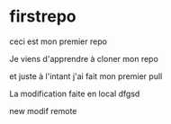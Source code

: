 # firstrepo

ceci est mon premier repo

Je viens d'apprendre à cloner mon repo

et juste à l'intant j'ai fait mon premier pull

La modification faite en local
dfgsd


new modif remote


